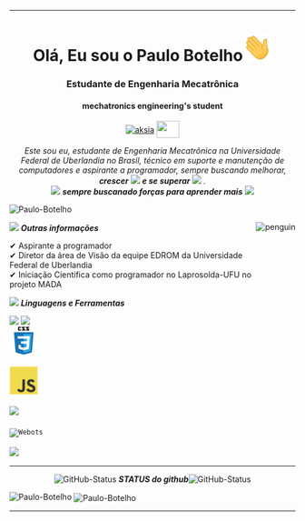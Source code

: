
<hr>
<h1 align="center"> Olá, Eu sou o Paulo Botelho<img src="https://raw.githubusercontent.com/ABSphreak/ABSphreak/master/gifs/Hi.gif" height="50px"></h1>
<h3 align="center">Estudante de Engenharia Mecatrônica</h3>
<h4 align="center">mechatronics engineering's student</h4>
<p align="center">
<a href="https://www.instagram.com/paulo.bbotelho/" target="blank"><img align="center" src="https://cdn.jsdelivr.net/npm/simple-icons@3.0.1/icons/instagram.svg" alt="aksia" height="30" width="40" /></a>
 <a href = "mailto: paulo.barbosa.botelho@gmail.com"><img align="center" src="https://simpleicons.org/icons/gmail.svg" height="30" width="40" /></a>
</p>




<p align="center">
  <em>
    Este sou eu, estudante de Engenharia Mecatrônica na Universidade Federal de Uberlandia no Brasil, técnico em suporte e manutenção de computadores e aspirante a programador,
   sempre buscando melhorar,
    <b>crescer</b> <img src="https://media1.giphy.com/media/vrBdyOzesMKM5Ntj0R/giphy.gif?cid=ecf05e47lsybwyergazkq2hud26pu59sywa8dc91ui89wqpf&rid=giphy.gif&ct=s" height="25px"> 
    <b>e se superar</b> <img src="https://media3.giphy.com/media/gjTX5cigW0MI9XoDdv/giphy.gif?cid=ecf05e47bmckjgq8tfzl7dyol86onsoi5xgzcf6pzqmnwbt9&rid=giphy.gif&ct=s" height="30px">&nbsp.
  </em> 
  <br>
  <img src="https://media2.giphy.com/media/Kd5XdzdEhNqhYWe14S/giphy.gif?cid=ecf05e47slbv9u9uqh7effth54udgv4m7j3zbx3l8vvfcw5q&rid=giphy.gif&ct=s" width="50" /> <b><i>sempre buscanado forças para aprender mais</i></b> <img src="https://media0.giphy.com/media/4QZK21zlzVIyc/giphy.gif?cid=ecf05e476fl96nd8ic2yneyvn14kn0455rip1dr6jxcmrdaj&rid=giphy.gif&ct=s" width="50" />
</p>

<p align="left"> <img src="https://komarev.com/ghpvc/?username=Paulo-Botelho&label=Profile%20views&color=green&style=flat" alt="Paulo-Botelho" /> </p>
<img align="right" height="250px" alt="penguin" src="https://media4.giphy.com/media/8zldD29JNeLRK/giphy.gif?cid=ecf05e47j811vw165yzdxk3kuic6glczm59iesd1ibg7tnvi&rid=giphy.gif&ct=s" />

<img src="https://media4.giphy.com/media/xSVQgqlSTMXYs/giphy.gif?cid=ecf05e47cg5u93yrnybeq7mtl3l6qkz7kxz18djt7oje801q&rid=giphy.gif&ct=s" height="20px">&nbsp;***Outras informações***

✔ Aspirante a programador <br>
✔ Diretor da área de Visão da equipe EDROM da Universidade Federal de Uberlandia<br>
✔ Iniciação Cientifica como programador no Laprosolda-UFU no projeto MADA<br>



 

<img src="https://media4.giphy.com/media/xSVQgqlSTMXYs/giphy.gif?cid=ecf05e47cg5u93yrnybeq7mtl3l6qkz7kxz18djt7oje801q&rid=giphy.gif&ct=s" height="25px">&nbsp;***Linguagens e Ferramentas***
<p align="left">
  
  <code><img height="50" src="https://upload.wikimedia.org/wikipedia/commons/c/c3/Python-logo-notext.svg"></code>
  <code><img height="50" src="https://upload.wikimedia.org/wikipedia/commons/6/61/HTML5_logo_and_wordmark.svg"></code>
  <code> <img height="50" src="https://raw.githubusercontent.com/devicons/devicon/master/icons/css3/css3-original-wordmark.svg"> </code>
  <code> <img height="50" src="https://raw.githubusercontent.com/devicons/devicon/master/icons/javascript/javascript-original.svg"> </code>
  <code> <img height="50" src="https://upload.wikimedia.org/wikipedia/commons/9/9a/Visual_Studio_Code_1.35_icon.svg"> </code>
  <code> <img height="50" src="https://cyberbotics.com/assets/images/webots.png" alt="Webots" name="Webots"> </code>
  <code> <img height="50" src="https://upload.wikimedia.org/wikipedia/commons/thumb/3/32/OpenCV_Logo_with_text_svg_version.svg/487px-OpenCV_Logo_with_text_svg_version.svg.png"> </code>
  

  <hr>
  <p align="center">
 <img src="https://media3.giphy.com/media/l4pTbf0kTHnrBtr9u/giphy.gif?cid=ecf05e47va07df51ci0jvw17msf39jxxeimzf5su6d4kfy0l&rid=giphy.gif&ct=s" height="30px" alt="GitHub-Status"/>&nbsp;<i><b>STATUS do github</b></i><img src="https://media3.giphy.com/media/l4pTbf0kTHnrBtr9u/giphy.gif?cid=ecf05e47va07df51ci0jvw17msf39jxxeimzf5su6d4kfy0l&rid=giphy.gif&ct=s" height="30px" alt="GitHub-Status"/></p>
<p><img align="left" src="https://github-readme-stats.vercel.app/api/top-langs?username=Paulo-Botelho&show_icons=true&locale=en&layout=compact" alt="Paulo-Botelho" /></p> 

<p>&nbsp;<img align="center" src="https://github-readme-stats.vercel.app/api?username=Paulo-Botelho&show_icons=true&locale=en" alt="Paulo-Botelho" width="410" /></p>

<hr>
